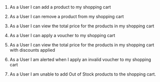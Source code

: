 1. As a User I can add a product to my shopping cart

2. As a User I can remove a product from my shopping cart

3. As a User I can view the total price for the products in my shopping cart 

4. As a User I can apply a voucher to my shopping cart

5. As a User I can view the total price for the products in my shopping cart with discounts applied

6. As a User I am alerted when I apply an invalid voucher to my shopping cart

7. As a User I am unable to add Out of Stock products to the shopping cart.